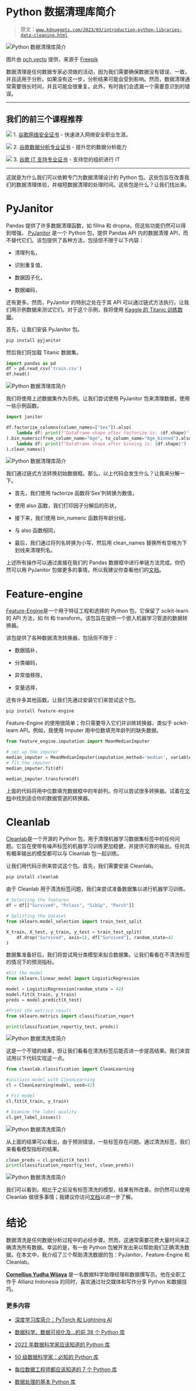 # Python 数据清理库简介

> 原文：[`www.kdnuggets.com/2023/03/introduction-python-libraries-data-cleaning.html`](https://www.kdnuggets.com/2023/03/introduction-python-libraries-data-cleaning.html)

![Python 数据清理库简介](img/b08bbf2a4ef0aff10901872523a2f997.png)

图片由 [pch.vecto](https://www.freepik.com/free-vector/male-female-cleaning-staff-with-mops-vacuum-cleaner_18733883.htm#query=cleaning&position=6&from_view=search&track=sph) 提供，来源于 [Freepik](https://www.freepik.com/)

数据清理是任何数据专家必须做的活动，因为我们需要确保数据没有错误、一致，并且适用于分析。如果没有这一步，分析结果可能会受到影响。然而，数据清理通常需要很长时间，并且可能会很重复。此外，有时我们会遗漏一个需要意识到的错误。

* * *

## 我们的前三个课程推荐

![](img/0244c01ba9267c002ef39d4907e0b8fb.png) 1\. [谷歌网络安全证书](https://www.kdnuggets.com/google-cybersecurity) - 快速进入网络安全职业生涯。

![](img/e225c49c3c91745821c8c0368bf04711.png) 2\. [谷歌数据分析专业证书](https://www.kdnuggets.com/google-data-analytics) - 提升您的数据分析能力

![](img/0244c01ba9267c002ef39d4907e0b8fb.png) 3\. [谷歌 IT 支持专业证书](https://www.kdnuggets.com/google-itsupport) - 支持您的组织进行 IT

* * *

这就是为什么我们可以依赖专门为数据清理设计的 Python 包。这些包旨在改善我们的数据清理体验，并缩短数据清理的处理时间。这些包是什么？让我们找出来。

# PyJanitor

Pandas 提供了许多数据清理函数，如 fillna 和 dropna，但这些功能仍然可以得到增强。 [PyJanitor](https://pyjanitor-devs.github.io/pyjanitor/) 是一个 Python 包，提供 Pandas API 内的数据清理 API，而不替代它们。该包提供了各种方法，包括但不限于以下内容：

+   清理列名，

+   识别重复值，

+   数据因子化，

+   数据编码，

还有更多。然而，PyJanitor 的特别之处在于其 API 可以通过链式方法执行。让我们用示例数据来测试它们。对于这个示例，我将使用 [Kaggle 的 Titanic 训练数据](https://www.kaggle.com/competitions/titanic/data?select=train.csv)。

首先，让我们安装 PyJanitor 包。

```py
pip install pyjanitor
```

然后我们将加载 Titanic 数据集。

```py
import pandas as pd
df = pd.read_csv('train.csv')
df.head() 
```

![Python 数据清理库简介](img/4b10ee097c6fc0674e46ea43568f037a.png)

我们将使用上述数据集作为示例。让我们尝试使用 PyJanitor 包来清理数据，使用一些示例函数。

```py
import janitor

df.factorize_columns(column_names=["Sex"]).also(
    lambda df: print(f"DataFrame shape after factorize is: {df.shape}")
).bin_numeric(from_column_name="Age", to_column_name="Age_binned").also(
    lambda df: print(f"DataFrame shape after binning is: {df.shape}")
).clean_names()
```

![Python 数据清理库简介](img/666c96e2c22edfb43c2b1e342f918b0e.png)

我们通过链式方法转换初始数据框。那么，以上代码会发生什么？让我来分解一下。

+   首先，我们使用 factorize 函数将‘Sex’列转换为数值，

+   使用 also 函数，我们打印因子分解后的形状，

+   接下来，我们使用 bin_numeric 函数将年龄分组，

+   与 also 函数相同，

+   最后，我们通过将列名转换为小写，然后用 clean_names 替换所有空格为下划线来清理列名。

上述所有操作可以通过直接在我们的 Pandas 数据框中进行单链方法完成。你仍然可以用 PyJanitor 包做更多的事情，所以我建议你查看他们的[文档](https://pyjanitor-devs.github.io/pyjanitor/api/functions/)。

# Feature-engine

[Feature-Engine](https://feature-engine.trainindata.com/en/latest/index.html#)是一个用于特征工程和选择的 Python 包，它保留了 scikit-learn 的 API 方法，如 fit 和 transform。该包旨在提供一个嵌入机器学习管道的数据转换器。

该包提供了各种数据清洗转换器，包括但不限于：

+   数据插补，

+   分类编码，

+   异常值移除，

+   变量选择，

还有许多其他函数。让我们先通过安装它们来尝试这个包。

```py
pip install feature-engine
```

Feature-Engine 的使用很简单；你只需要导入它们并训练转换器，类似于 scikit-learn API。例如，我使用 Imputer 用中位数填充年龄列的缺失数据。

```py
from feature_engine.imputation import MeanMedianImputer

# set up the imputer
median_imputer = MeanMedianImputer(imputation_method='median', variables=['Age'])
# fit the imputer
median_imputer.fit(df)

median_imputer.transform(df) 
```

上面的代码将用中位数填充数据框中的年龄列。你可以尝试很多转换器。试着在[文档](https://feature-engine.trainindata.com/en/latest/api_doc/index.html)中找到适合你的数据管道的转换器。

# Cleanlab

[Cleanlab](https://docs.cleanlab.ai/stable/index.html)是一个开源的 Python 包，用于清理机器学习数据集标签中的任何问题。它旨在使带有噪声标签的机器学习训练更加稳健，并提供可靠的输出。任何具有概率输出的模型都可以与 Cleanlab 包一起训练。

让我们用代码示例来尝试这个包。首先，我们需要安装 Cleanlab。

```py
pip install cleanlab
```

由于 Cleanlab 用于清洗标签问题，我们来尝试准备数据集以进行机器学习训练。

```py
# Selecting the features
df = df[["Survived", "Pclass", "SibSp", "Parch"]]

# Splitting the dataset
from sklearn.model_selection import train_test_split

X_train, X_test, y_train, y_test = train_test_split(
    df.drop("Survived", axis=1), df["Survived"], random_state=42
) 
```

数据集准备好后，我们将尝试用分类模型来拟合数据集。让我们看看在不清洗标签的情况下的预测指标。

```py
#Fit the model
from sklearn.linear_model import LogisticRegression

model = LogisticRegression(random_state = 42)
model.fit(X_train, y_train)
preds = model.predict(X_test)

#Print the metrics result
from sklearn.metrics import classification_report

print(classification_report(y_test, preds))
```

![Python 数据清洗库简介](img/7bf04581efebbf927892b0e0bf95648e.png)

这是一个不错的结果，但让我们看看在清洗标签后能否进一步提高结果。我们来尝试用以下代码实现这一点。

```py
from cleanlab.classification import CleanLearning

#initiate model with CleanLearning
cl = CleanLearning(model, seed=42)

# Fit model
cl.fit(X_train, y_train)

# Examine the label quality
cl.get_label_issues()
```

![Python 数据清洗库简介](img/ee0b64fa1f1008e4126bb628ca252e7d.png)

从上面的结果可以看出，由于预测错误，一些标签存在问题。通过清洗标签，我们来看看模型指标的结果。

```py
clean_preds = cl.predict(X_test)
print(classification_report(y_test, clean_preds))
```

![Python 数据清洗库简介](img/35acbf003114568e4f676c996f4c0538.png)

我们可以看到，相比于之前没有标签清洗的模型，结果有所改善。你仍然可以使用 Cleanlab 做很多事情；我建议你访问[文档](https://docs.cleanlab.ai/stable/index.html)以进一步了解。

# 结论

数据清洗是任何数据分析过程中的必经步骤。然而，这通常需要花费大量时间来正确清洗所有数据。幸运的是，有一些 Python 包被开发出来以帮助我们正确清洗数据。在本文中，我介绍了三个帮助清洗数据的包：PyJanitor、Feature-Engine 和 Cleanlab。

**[Cornellius Yudha Wijaya](https://www.linkedin.com/in/cornellius-yudha-wijaya/)** 是一名数据科学助理经理和数据撰写员。他在全职工作于 Allianz Indonesia 的同时，喜欢通过社交媒体和写作分享 Python 和数据技巧。

### 更多内容

+   [深度学习库简介：PyTorch 和 Lightning AI](https://www.kdnuggets.com/introduction-to-deep-learning-libraries-pytorch-and-lightning-ai)

+   [数据科学、数据可视化及…的前 38 个 Python 库](https://www.kdnuggets.com/2020/11/top-python-libraries-data-science-data-visualization-machine-learning.html)

+   [2022 年数据科学家应该知道的 Python 库](https://www.kdnuggets.com/2022/04/python-libraries-data-scientists-know-2022.html)

+   [50 级数据科学家：必知的 Python 库](https://www.kdnuggets.com/level-50-data-scientist-python-libraries-to-know)

+   [每位数据工程师都应该知道的 7 个 Python 库](https://www.kdnuggets.com/7-python-libraries-every-data-engineer-should-know)

+   [数据处理的基本 Python 库](https://www.kdnuggets.com/essential-python-libraries-for-data-manipulation)

